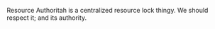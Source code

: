 Resource Authoritah is a centralized resource lock thingy.
We should respect it; and its authority.
